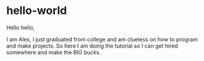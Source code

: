 # hello-world

Hello hello,

I am Alex, I just graduated from college and am clueless on how to program and make projects.
So here I am doing the tutorial so I can get hired somewhere and make the BIG bucks.
